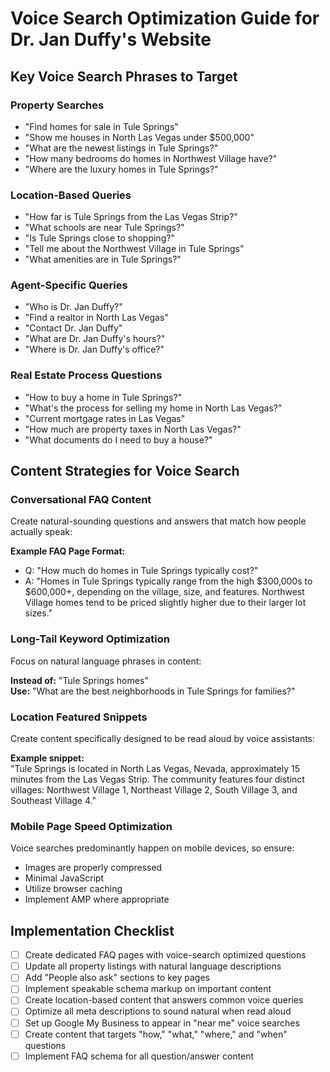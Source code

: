 # Voice Search Optimization Guide for Dr. Jan Duffy's Website

## Key Voice Search Phrases to Target

### Property Searches
- "Find homes for sale in Tule Springs"
- "Show me houses in North Las Vegas under $500,000"
- "What are the newest listings in Tule Springs?"
- "How many bedrooms do homes in Northwest Village have?"
- "Where are the luxury homes in Tule Springs?"

### Location-Based Queries
- "How far is Tule Springs from the Las Vegas Strip?"
- "What schools are near Tule Springs?"
- "Is Tule Springs close to shopping?"
- "Tell me about the Northwest Village in Tule Springs"
- "What amenities are in Tule Springs?"

### Agent-Specific Queries
- "Who is Dr. Jan Duffy?"
- "Find a realtor in North Las Vegas"
- "Contact Dr. Jan Duffy"
- "What are Dr. Jan Duffy's hours?"
- "Where is Dr. Jan Duffy's office?"

### Real Estate Process Questions
- "How to buy a home in Tule Springs?"
- "What's the process for selling my home in North Las Vegas?"
- "Current mortgage rates in Las Vegas"
- "How much are property taxes in North Las Vegas?"
- "What documents do I need to buy a house?"

## Content Strategies for Voice Search

### Conversational FAQ Content
Create natural-sounding questions and answers that match how people actually speak:

**Example FAQ Page Format:**
- Q: "How much do homes in Tule Springs typically cost?"
- A: "Homes in Tule Springs typically range from the high $300,000s to $600,000+, depending on the village, size, and features. Northwest Village homes tend to be priced slightly higher due to their larger lot sizes."

### Long-Tail Keyword Optimization
Focus on natural language phrases in content:

**Instead of:** "Tule Springs homes"  
**Use:** "What are the best neighborhoods in Tule Springs for families?"

### Location Featured Snippets
Create content specifically designed to be read aloud by voice assistants:

**Example snippet:**  
"Tule Springs is located in North Las Vegas, Nevada, approximately 15 minutes from the Las Vegas Strip. The community features four distinct villages: Northwest Village 1, Northeast Village 2, South Village 3, and Southeast Village 4."

### Mobile Page Speed Optimization
Voice searches predominantly happen on mobile devices, so ensure:
- Images are properly compressed
- Minimal JavaScript
- Utilize browser caching
- Implement AMP where appropriate

## Implementation Checklist

- [ ] Create dedicated FAQ pages with voice-search optimized questions
- [ ] Update all property listings with natural language descriptions
- [ ] Add "People also ask" sections to key pages
- [ ] Implement speakable schema markup on important content
- [ ] Create location-based content that answers common voice queries
- [ ] Optimize all meta descriptions to sound natural when read aloud
- [ ] Set up Google My Business to appear in "near me" voice searches
- [ ] Create content that targets "how," "what," "where," and "when" questions
- [ ] Implement FAQ schema for all question/answer content
